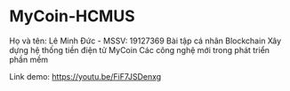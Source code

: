 # MyCoin-HCMUS

Họ và tên: Lê Minh Đức - MSSV: 19127369
Bài tập cá nhân Blockchain Xây dựng hệ thống tiền điện tử MyCoin Các công nghệ mới trong phát triển phần mềm

Link demo: https://youtu.be/FiF7JSDenxg




